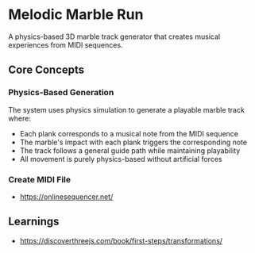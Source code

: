 # Melodic Marble Run

A physics-based 3D marble track generator that creates musical experiences from MIDI sequences.

## Core Concepts

### Physics-Based Generation

The system uses physics simulation to generate a playable marble track where:

- Each plank corresponds to a musical note from the MIDI sequence
- The marble's impact with each plank triggers the corresponding note
- The track follows a general guide path while maintaining playability
- All movement is purely physics-based without artificial forces


### Create MIDI File
- https://onlinesequencer.net/

## Learnings
- https://discoverthreejs.com/book/first-steps/transformations/